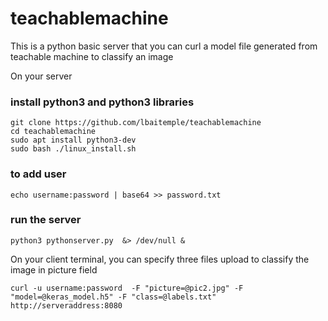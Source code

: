 # teachablemachine
This is a python basic server that you can curl a model file generated from teachable machine to classify an image

On your server
### install python3 and python3 libraries
```
git clone https://github.com/lbaitemple/teachablemachine
cd teachablemachine
sudo apt install python3-dev
sudo bash ./linux_install.sh
```
### to add user
```
echo username:password | base64 >> password.txt
```

### run the server
```
python3 pythonserver.py  &> /dev/null &
```

On your client terminal, you can specify three files upload to classify the image in picture field

```
curl -u username:password  -F "picture=@pic2.jpg" -F "model=@keras_model.h5" -F "class=@labels.txt" http://serveraddress:8080

```
